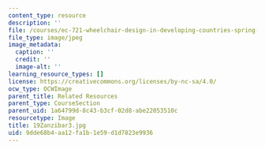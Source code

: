 ```yaml
---
content_type: resource
description: ''
file: /courses/ec-721-wheelchair-design-in-developing-countries-spring-2009/9dde68b4aa12fa1b1e59d1d7823e9936_19Zanzibar3.jpg
file_type: image/jpeg
image_metadata:
  caption: ''
  credit: ''
  image-alt: ''
learning_resource_types: []
license: https://creativecommons.org/licenses/by-nc-sa/4.0/
ocw_type: OCWImage
parent_title: Related Resources
parent_type: CourseSection
parent_uid: 1a64799d-8c43-b3cf-02d8-abe22053510c
resourcetype: Image
title: 19Zanzibar3.jpg
uid: 9dde68b4-aa12-fa1b-1e59-d1d7823e9936
---
```

